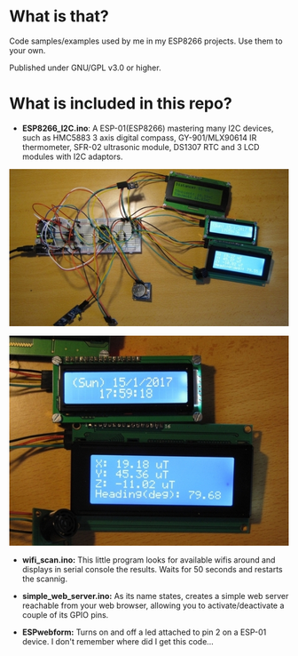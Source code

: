 
What is that?
====

Code samples/examples used by me in my ESP8266 projects. Use them to your own.

Published under GNU/GPL v3.0 or higher.


What is included in this repo?
====

* **ESP8266_I2C.ino**: A ESP-01(ESP8266) mastering many I2C devices, such as HMC5883 3 axis digital compass, GY-901/MLX90614 IR thermometer, SFR-02 ultrasonic module, DS1307 RTC and 3 LCD modules with I2C adaptors.


![Test circuit](pics/esp-01_i2c.jpg)


![LCD modules showing reading details](pics/lcd_detail.jpg)

* **wifi_scan.ino:** This little program looks for available wifis around and displays in serial console the results. Waits for 50 seconds and restarts the scannig.

* **simple_web_server.ino:** As its name states, creates a simple web server reachable from your web browser, allowing you to activate/deactivate a couple of its GPIO pins.

* **ESPwebform:** Turns on and off a led attached to pin 2 on a ESP-01 device. I don't remember where did I get this code...
